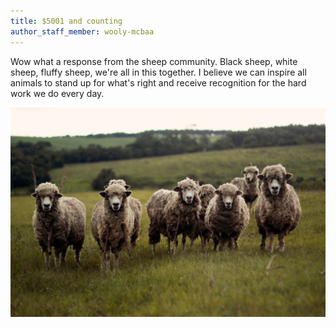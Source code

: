 ```yaml
---
title: $5001 and counting
author_staff_member: wooly-mcbaa
---
```



Wow what a response from the sheep community. Black sheep, white sheep, fluffy sheep, we're all in this together. I believe we can inspire all animals to stand up for what's right and receive recognition for the hard work we do every day.

![Together](/images/sheep.jpeg)